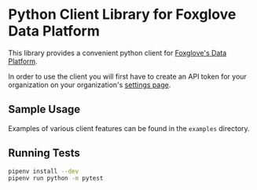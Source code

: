 # Python Client Library for Foxglove Data Platform

This library provides a convenient python client for [Foxglove's Data Platform](https://foxglove.dev/data-platform).

In order to use the client you will first have to create an API token for your organization on your organization's [settings page](https://console.foxglove.dev/organization).

## Sample Usage

Examples of various client features can be found in the `examples` directory.

## Running Tests

```bash
pipenv install --dev
pipenv run python -m pytest
```
